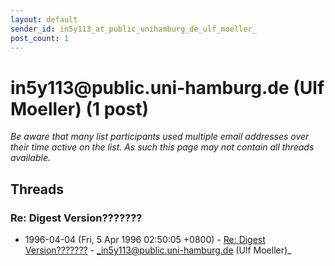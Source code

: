 ```yaml
---
layout: default
sender_id: in5y113_at_public_unihamburg_de_ulf_moeller_
post_count: 1
---
```


# in5y113<span>@</span>public.uni-hamburg.de (Ulf Moeller) (1 post)

_Be aware that many list participants used multiple email addresses over their time active on the list. As such this page may not contain all threads available._

## Threads

### Re: Digest Version???????
+ 1996-04-04 (Fri, 5 Apr 1996 02:50:05 +0800) - [Re: Digest Version???????](/archive/1996/04/17852aefc863bc73e6e1954fb1b393e51de8b155eb888e475f827fc9ec61d217) - _in5y113@public.uni-hamburg.de (Ulf Moeller)_

